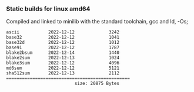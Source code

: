 ### Static builds for linux amd64

Compiled and linked to minilib with the standard toolchain, gcc and ld,  -Os;


```
ascii           2022-12-12             3242
base32          2022-12-12             1041
base32d         2022-12-12             1012
base91          2022-12-12             1787
blake2bsum      2022-12-14             1440
blake2sum       2022-12-13             1024
blake3sum       2022-12-12             4096
md6sum          2022-12-12             5121
sha512sum       2022-12-13             2112
===============================================
                          size: 20875 Bytes
```
